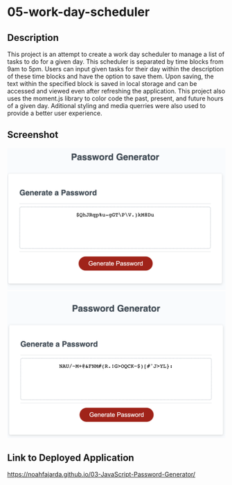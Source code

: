 # 05-work-day-scheduler

## Description

This project is an attempt to create a work day scheduler to manage a list of tasks to do for a given day. This scheduler is separated by time blocks from 9am to 5pm. Users can input given tasks for their day within the description of these time blocks and have the option to save them. Upon saving, the text within the specified block is saved in local storage and can be accessed and viewed even after refreshing the application. This project also uses the moment.js library to color code the past, present, and future hours of a given day. Aditional styling and media querries were also used to provide a better user experience.

## Screenshot

![App Screenshot](https://github.com/noahfajarda/03-JavaScript-Password-Generator/blob/main/Assets/Screen%20Shot%202022-10-14%20at%2010.59.41%20PM.png)
![App Screenshot](https://github.com/noahfajarda/03-JavaScript-Password-Generator/blob/main/Assets/Screen%20Shot%202022-10-14%20at%2011.00.22%20PM.png)

## Link to Deployed Application

https://noahfajarda.github.io/03-JavaScript-Password-Generator/
